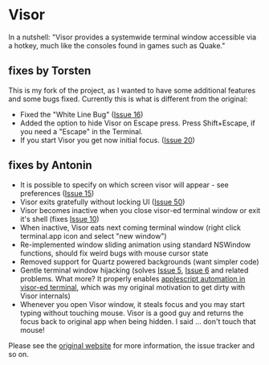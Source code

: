 # Visor

In a nutshell: "Visor provides a systemwide terminal window accessible via a hotkey, much like the consoles found in games such as Quake."

## fixes by Torsten

This is my fork of the project, as I wanted to have some additional features and some bugs fixed.  Currently this is what is different from the original:

* Fixed the "White Line Bug" ([Issue 16](http://code.google.com/p/blacktree-visor/issues/detail?id=16))
* Added the option to hide Visor on Escape press.
  Press Shift+Escape, if you need a "Escape" in the Terminal.
* If you start Visor you get now initial focus. ([Issue 20](http://code.google.com/p/blacktree-visor/issues/detail?id=20))

## fixes by Antonin

* It is possible to specify on which screen visor will appear - see preferences ([Issue 15](http://code.google.com/p/blacktree-visor/issues/detail?id=15))
* Visor exits gratefully without locking UI ([Issue 50](http://code.google.com/p/blacktree-visor/issues/detail?id=50))
* Visor becomes inactive when you close visor-ed terminal window or exit it's shell (fixes [Issue 10](http://code.google.com/p/blacktree-visor/issues/detail?id=10))
* When inactive, Visor eats next coming terminal window (right click terminal.app icon and select "new window")
* Re-implemented window sliding animation using standard NSWindow functions, should fix weird bugs with mouse cursor state
* Removed support for Quartz powered backgrounds (want simpler code)
* Gentle terminal window hijacking (solves [Issue 5](http://code.google.com/p/blacktree-visor/issues/detail?id=5), [Issue 6](http://code.google.com/p/blacktree-visor/issues/detail?id=6) and related problems. What more? It properly enables [applescript automation in visor-ed terminal](http://onrails.org/articles/2007/11/28/scripting-the-leopard-terminal), which was my original motivation to get dirty with Visor internals)
* Whenever you open Visor window, it steals focus and you may start typing without touching mouse. Visor is a good guy and returns the focus back to original app when being hidden. I said ... don't touch that mouse!

Please see the [original website](http://code.google.com/p/blacktree-visor/) for more information, the issue tracker and so on.
